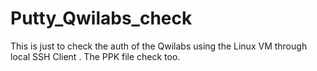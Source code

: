 # Putty_Qwilabs_check
This is just to check the auth of the Qwilabs using the Linux VM through local SSH Client . The PPK file check too.
